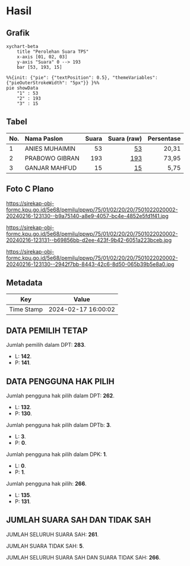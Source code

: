 # Hasil

## Grafik

```mermaid
xychart-beta
    title "Perolehan Suara TPS"
    x-axis [01, 02, 03]
    y-axis "Suara" 0 --> 193
    bar [53, 193, 15]
```

```mermaid
%%{init: {"pie": {"textPosition": 0.5}, "themeVariables": {"pieOuterStrokeWidth": "5px"}} }%%
pie showData
    "1" : 53
    "2" : 193
    "3" : 15
```

## Tabel

| No. | Nama Paslon    | Suara | Suara (raw) | Persentase |
|:--- |:-------------- | -----:| -----------:| ----------:|
| 1   | ANIES MUHAIMIN | 53    | [53][p-1]   | 20,31      |
| 2   | PRABOWO GIBRAN | 193   | [193][p-2]  | 73,95      |
| 3   | GANJAR MAHFUD  | 15    | [15][p-3]   | 5,75       |


[p-1]: https://github.com/gigit-pemilu/pemilu-2024-75-gorontalo/blob/main/pilpres/hitung-suara/sub/75-gorontalo/sub/01-gorontalo/sub/02-telaga/sub/2020-dulohupa/sub/002-tps/sub/paslon-1.txt
[p-2]: https://github.com/gigit-pemilu/pemilu-2024-75-gorontalo/blob/main/pilpres/hitung-suara/sub/75-gorontalo/sub/01-gorontalo/sub/02-telaga/sub/2020-dulohupa/sub/002-tps/sub/paslon-2.txt
[p-3]: https://github.com/gigit-pemilu/pemilu-2024-75-gorontalo/blob/main/pilpres/hitung-suara/sub/75-gorontalo/sub/01-gorontalo/sub/02-telaga/sub/2020-dulohupa/sub/002-tps/sub/paslon-3.txt

## Foto C Plano

https://sirekap-obj-formc.kpu.go.id/5e68/pemilu/ppwp/75/01/02/20/20/7501022020002-20240216-123130--b9a75140-a8e9-4057-bc4e-4852e5fd1f41.jpg

https://sirekap-obj-formc.kpu.go.id/5e68/pemilu/ppwp/75/01/02/20/20/7501022020002-20240216-123131--b69856bb-d2ee-423f-9b42-6051a223bceb.jpg

https://sirekap-obj-formc.kpu.go.id/5e68/pemilu/ppwp/75/01/02/20/20/7501022020002-20240216-123130--2942f7bb-8443-42c6-8d50-065b39b5e8a0.jpg


## Metadata

| Key        | Value               |
| ---------- | ------------------- |
| Time Stamp | 2024-02-17 16:00:02 |


## DATA PEMILIH TETAP

Jumlah pemilih dalam DPT: **283**.
 * L: **142**.
 * P: **141**.

## DATA PENGGUNA HAK PILIH

Jumlah pengguna hak pilih dalam DPT: **262**.
 * L: **132**.
 * P: **130**.

Jumlah pengguna hak pilih dalam DPTb: **3**.
 * L: **3**.
 * P: **0**.

Jumlah pengguna hak pilih dalam DPK: **1**.
 * L: **0**.
 * P: **1**.

Jumlah pengguna hak pilih: **266**.
 * L: **135**.
 * P: **131**.

## JUMLAH SUARA SAH DAN TIDAK SAH

JUMLAH SELURUH SUARA SAH: **261**.

JUMLAH SUARA TIDAK SAH: **5**.

JUMLAH SELURUH SUARA SAH DAN SUARA TIDAK SAH: **266**.


